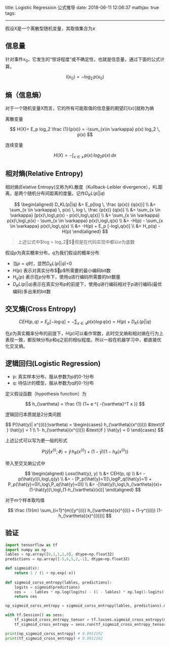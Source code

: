 title: Logistic Regression 公式推导
date: 2018-06-11 12:06:37
mathjax: true
tags:

---


假设X是一个离散型随机变量，其取值集合为$\varkappa$

## 信息量

针对事件$x_0$，它发生的“惊讶程度”或不确定性，也就是信息量，通过下面的公式计算。

$$
I(x_0) = -log_2 \, p(x_0)
$$


## 熵（信息熵）

对于一个随机变量X而言，它的所有可能取值的信息量的期望$E[I(x)]$就称为熵

离散变量


$$
H(X)= E_p log_2 \frac {1}{p(x)}
	= -\sum_{x\in \varkappa} p(x) log_2 \, p(x)
$$

连续变量

$$
H(X) = - \int_{x \in \varkappa} \, p(x) \, log_2 p(x) \, dx
$$


## 相对熵(Relative Entropy) 

相对熵(Eelative Entropy)又称为KL散度（Kullback-Leibler divergence），KL距离，是两个随机分布间距离的度量。记作$D_KL(p||q)$

$$
\begin{aligned}
D_KL(p||q) &= E_p[log \, \frac {p(x)} {q(x)}] \\
&= \sum_{x \in \varkappa} \, p(x) \, log \, \frac {p(x)} {q(x)} \\
&= \sum_{x \in \varkappa} [p(x)\,log\,p(x) - p(x)\,log\,q(x)] \\
&= \sum_{x \in \varkappa} p(x)\,log\,p(x) - \sum_{x \in \varkappa} p(x)\,log\,q(x) \\
&= -H(p) - \sum_{x \in \varkappa} p(x)\,log\,q(x) \\
&= -H(p) + E_p [-log\,q(x)] \\
&= H_p(q) - H(p)
\end{aligned}
$$


> 上述公式中$log = log_2$，但是在代码实现中都以$e$为底数

假设$p$为真实概率分布，$q$为我们假设的概率分布

* 当$p=q$时，显然$D_KL(p||q)$=0
* $H(p)$ 表示对真实分布$p$所需要的最小编码bit数
* $H_q(p)$ 表示在$p$分布下，使用$q$进行编码所需要的bit数量
* $D_KL(p||q)$表示在真实分布$p$的前提下，使用$q$进行编码相对于$p$进行编码(最优编码)多出来的bit数


## 交叉熵(Cross Entropy)

$$
CEH(p, q) = E_p[-log\,q] = - \sum_{x \in \varkappa} p(x) log\,q(x) = H(p) + D_KL(p||q)
$$

在$p$为真实概率分布的前提下，$H(p)$可以看作常数，此时交叉熵和相对熵在行为上表现一致，都反映分布$p$和$q$之前的相似程度。所以一般在机器学习中，都直接优化交叉熵。


## 逻辑回归(Logistic Regression)

* p: 真实样本分布，服从参数为p的0-1分布
* q: 待估计的模型，服从参数为q的0-1分布

定义假设函数（hypothesis function）为

$$
h_{\vartheta} = \frac {1} {1+ e ^{ -{\vartheta}^T x }}
$$


逻辑回归本质就是2分类问题

$$
P(\hat{y}| x^{(i)};\vartheta) = \begin{cases}
	h_{\vartheta}(x^{(i)}) &\text{if } \hat{y} = 1  \\
   1- h_{\vartheta}(x^{(i)}) &\text{if } \hat{y} = 0
\end{cases}
$$

上述公式可以写为更一般的形式

$$
P(\hat{y}| x^{(i)};\vartheta) = 	\hat{y} \, h_{\vartheta}(x^{(i)}) + (1- \hat{y}) (1- h_{\vartheta}(x^{(i)}))
$$


带入至交叉熵公式中

$$
\begin{aligned}
Loss(\hat{y}, y) \\
&= CEH(p, q) \\
&= - p(\hat{y})\,log\,q(y) \\
&= - [P_p(\hat{y}=1)]\,logP_q(\hat{y}=1) + P_p(\hat{y}=0)\,log\,P_q(\hat{y}=0)] \\
&= -[\hat{y}\,log\,h_{\vartheta}(x)+(1-\hat{y})\,log\,(1-h_{\vartheta}(x))]
\end{aligned}
$$


对于m个样本取均值

$$
\frac {1}{m} \sum_{i=1}^{m}[y^{(i)} h_{\vartheta}(x)^{(i)} + (1-y^{(i)}) (1-h_{\vartheta}(x)^{(i)})]
$$

## 验证

```python
import tensorflow as tf
import numpy as np
lables = np.array([0,1,1,1,0], dtype=np.float32)
predictions = np.array([-5,6,5,2,-1], dtype=np.float32)

def sigmoid(x):
    return 1 / (1 + np.exp(-x))
    
def sigmoid_corss_entropy(lables, predictions):
    logits = sigmoid(predictions)
    ces =  - lables * np.log(logits) - (1 - lables) * np.log(1-logits)
    return ces

np_sigmoid_corss_entropy = sigmoid_corss_entropy(lables, predictions).mean()

with tf.Session() as sess:
    tf_sigmoid_cross_entropy_tensor = tf.losses.sigmoid_cross_entropy(multi_class_labels=tf.constant(lables), logits=tf.constant(predictions))
    tf_sigmoid_cross_entropy = sess.run(tf_sigmoid_cross_entropy_tensor)

print(np_sigmoid_corss_entropy) # 0.0912192
print(tf_sigmoid_cross_entropy) # 0.0912192
```


